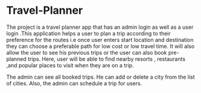 # Travel-Planner
The project is a travel planner app that has an admin login as well as a
user login .This application helps a user to plan a trip according to their
preference for the routes i.e once user enters start location and destination
they can choose a preferable path for low cost or low travel time. It will also
allow the user to see his previous trips or the user can also book pre-planned
trips. Here, user will be able to find nearby resorts , restaurants ,and popular
places to visit when they are on a trip.

The admin can see all booked trips. He can add or delete a city from the
list of cities. Also, the admin can schedule a trip for users.
